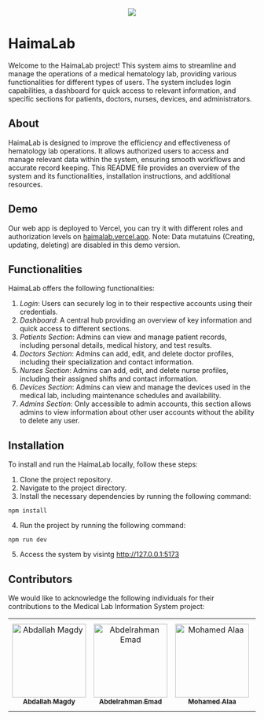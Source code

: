 <div align="center">
  <img src="https://i.imgur.com/6IpIo7H.png" />
</div>

# HaimaLab

Welcome to the HaimaLab project! This system aims to streamline and manage the operations of a medical hematology lab, providing various functionalities for different types of users. The system includes login capabilities, a dashboard for quick access to relevant information, and specific sections for patients, doctors, nurses, devices, and administrators.

## About

HaimaLab is designed to improve the efficiency and effectiveness of hematology lab operations. It allows authorized users to access and manage relevant data within the system, ensuring smooth workflows and accurate record keeping. This README file provides an overview of the system and its functionalities, installation instructions, and additional resources.

## Demo

Our web app is deployed to Vercel, you can try it with different roles and authorization levels on [haimalab.vercel.app](https://haimalab.vercel.app/).
Note: Data mutatuins (Creating, updating, deleting) are disabled in this demo version.

## Functionalities

HaimaLab offers the following functionalities:

1. _Login_: Users can securely log in to their respective accounts using their credentials.
2. _Dashboard_: A central hub providing an overview of key information and quick access to different sections.
3. _Patients Section_: Admins can view and manage patient records, including personal details, medical history, and test results.
4. _Doctors Section_: Admins can add, edit, and delete doctor profiles, including their specialization and contact information.
5. _Nurses Section_: Admins can add, edit, and delete nurse profiles, including their assigned shifts and contact information.
6. _Devices Section_: Admins can view and manage the devices used in the medical lab, including maintenance schedules and availability.
7. _Admins Section_: Only accessible to admin accounts, this section allows admins to view information about other user accounts without the ability to delete any user.

## Installation

To install and run the HaimaLab locally, follow these steps:

1. Clone the project repository.
2. Navigate to the project directory.
3. Install the necessary dependencies by running the following command:

```
npm install
```

4. Run the project by running the following command:

```
npm run dev
```

5. Access the system by visintg http://127.0.0.1:5173

## Contributors

We would like to acknowledge the following individuals for their contributions to the Medical Lab Information System project:

<table>
  <tr>
    <td align="center">
    <a href="https://github.com/Bodykudo" target="_black">
    <img src="https://avatars.githubusercontent.com/u/17731926?v=4" width="150px;" alt="Abdallah Magdy"/>
    <br />
    <sub><b>Abdallah Magdy</b></sub></a>
    <td align="center">
    <a href="https://github.com/abduelrahmanemad" target="_black">
    <img src="https://avatars.githubusercontent.com/u/104274128?v=4" width="150px;" alt="Abdelrahman Emad"/>
    <br />
    <sub><b>Abdelrahman Emad</b></sub></a>
    </td>
    </td>
    <td align="center">
    <a href="https://github.com/MohamedAlaaAli" target="_black">
    <img src="https://avatars.githubusercontent.com/u/94873742?v=4" width="150px;" alt="Mohamed Alaa"/>
    <br />
    <sub><b>Mohamed Alaa</b></sub></a>
    </td>
    <td align="center">
    <a href="https://github.com/OmarAtef0" target="_black">
    <img src="https://avatars.githubusercontent.com/u/131784941?v=4" width="150px;" alt="Omar Atef"/>
    <br />
    <sub><b>Omar Atef</b></sub></a>
    </td>
   <td align="">
    <a href="https://github.com/ossama971" target="_black">
    <img src="https://avatars.githubusercontent.com/u/40814982?v=4" width="150px;" alt="Osama Mohamed Badawi"/>
    <br />
    <sub><b>Osama Mohamed Badawi</b></sub></a>
    </td>
    <td align="center">
    <a href="https://github.com/Youssef-Ashraf71" target="_black">
    <img src="https://avatars.githubusercontent.com/u/83988379?v=4" width="150px;" alt="Youssef Ashraf"/>
    <br />
    <sub><b>Youssef Ashraf</b></sub></a>
    </td>
      </tr>
 </table>
